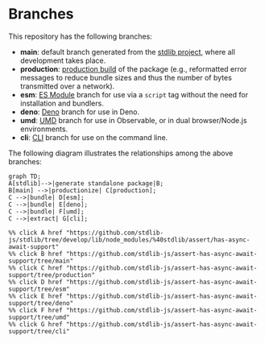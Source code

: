 <!--

@license Apache-2.0

Copyright (c) 2023 The Stdlib Authors.

Licensed under the Apache License, Version 2.0 (the "License");
you may not use this file except in compliance with the License.
You may obtain a copy of the License at

    http://www.apache.org/licenses/LICENSE-2.0

Unless required by applicable law or agreed to in writing, software
distributed under the License is distributed on an "AS IS" BASIS,
WITHOUT WARRANTIES OR CONDITIONS OF ANY KIND, either express or implied.
See the License for the specific language governing permissions and
limitations under the License.

-->

# Branches

This repository has the following branches:

-   **main**: default branch generated from the [stdlib project][stdlib-url], where all development takes place.
-   **production**: [production build][production-url] of the package (e.g., reformatted error messages to reduce bundle sizes and thus the number of bytes transmitted over a network).
-   **esm**: [ES Module][esm-url] branch for use via a `script` tag without the need for installation and bundlers.
-   **deno**: [Deno][deno-url] branch for use in Deno.
-   **umd**: [UMD][umd-url] branch for use in Observable, or in dual browser/Node.js environments.
-   **cli**: [CLI][cli-url] branch for use on the command line.

The following diagram illustrates the relationships among the above branches:

```mermaid
graph TD;
A[stdlib]-->|generate standalone package|B;
B[main] -->|productionize| C[production];
C -->|bundle| D[esm];
C -->|bundle| E[deno];
C -->|bundle| F[umd];
C -->|extract| G[cli];

%% click A href "https://github.com/stdlib-js/stdlib/tree/develop/lib/node_modules/%40stdlib/assert/has-async-await-support"
%% click B href "https://github.com/stdlib-js/assert-has-async-await-support/tree/main"
%% click C href "https://github.com/stdlib-js/assert-has-async-await-support/tree/production"
%% click D href "https://github.com/stdlib-js/assert-has-async-await-support/tree/esm"
%% click E href "https://github.com/stdlib-js/assert-has-async-await-support/tree/deno"
%% click F href "https://github.com/stdlib-js/assert-has-async-await-support/tree/umd"
%% click G href "https://github.com/stdlib-js/assert-has-async-await-support/tree/cli"
```

[stdlib-url]: https://github.com/stdlib-js/stdlib/tree/develop/lib/node_modules/%40stdlib/assert/has-async-await-support
[production-url]: https://github.com/stdlib-js/assert-has-async-await-support/tree/production
[deno-url]: https://github.com/stdlib-js/assert-has-async-await-support/tree/deno
[umd-url]: https://github.com/stdlib-js/assert-has-async-await-support/tree/umd
[esm-url]: https://github.com/stdlib-js/assert-has-async-await-support/tree/esm
[cli-url]: https://github.com/stdlib-js/assert-has-async-await-support/tree/cli